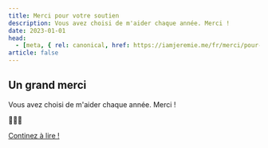 ```yaml
---
title: Merci pour votre soutien
description: Vous avez choisi de m'aider chaque année. Merci !
date: 2023-01-01
head:
  - [meta, { rel: canonical, href: https://iamjeremie.me/fr/merci/pour-un-an/ }]
article: false
---
```


## Un grand merci

Vous avez choisi de m'aider chaque année. Merci !

💖💖💖

[Continez à lire !](../article)
